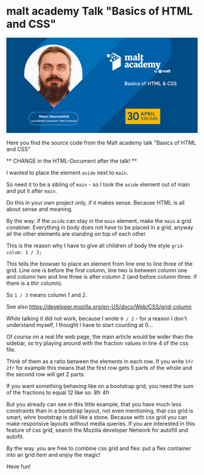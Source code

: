# malt academy Talk "Basics of HTML and CSS"

![alt text](https://raw.githubusercontent.com/MarcHaunschild/malt-talk-css-html-basics/master/assets/300420_Basics_HTML_CSS_EN.png "Logo Title Text 1")


Here you find the source code from the Malt academy talk "Basics of HTML and CSS"

** CHANGE in the HTML-Document after the talk! **

I wanted to place the element `aside` next to `main`.

So need it to be a sibling of `main` - so I took the `aside` element out of main and put it after `main`.

Do this in your own project only, if it makes sense. Because HTML is all about sense and meaning.

By the way: if the `aside` can stay in the `main` element, make the `main` a grid conatiner. Everything in body does not have to be placed in a grid, anyway all the other elements are standing on top of each other.

This is the reason why I have to give all children of body the style `grid-colum: 1 / 3;` 

This tells the browser to place an element from line one to line three of the grid. Line one is before the first column, line two is between column one and column two and line three is after column 2 (and before column three. if there is a thir column).

So `1 / 3` means column 1 and 2.

See also https://developer.mozilla.org/en-US/docs/Web/CSS/grid-column

While talking it did not work, because I wrote `0 / 2` - for a reason I don't understand myself, I thought I have to start counting at 0...

Of course on a real life web page, the main article would be wider than the sidebar, so try playing around with the fraction values in line 4 of the css file.

Think of them as a ratio between the elements in each row. If you write `5fr 2fr` for example this means that the first row gets 5 parts of the whole and the second row will get 2 parts.

If you want something behaving like on a bootstrap grid, you need the sum of the fractions to equal 12 like so: 8fr 4fr

But you already can see in this little example, that you have much less constraints than in a bootstrap layout, not even mentioning, that css grid is smart, whre bootstrap is dull like a stone. Because with css grid you can make responsive layouts without media queries. If you are interested in this feature of css grid, search the Mozilla developer Network for autofill and  autofit.

By the way. you are free to combine css grid and flex: put a flex container into an grid item and enjoy the magic!

Heve fun!